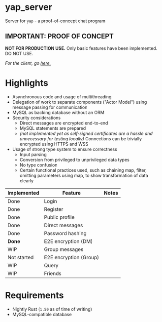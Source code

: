 # yap_server

Server for `yap` - a proof-of-concept chat program

## IMPORTANT: PROOF OF CONCEPT

**NOT FOR PRODUCTION USE.** Only basic features have been implemented. DO NOT USE.

*For the client, go [here.](https://github.com/rmanosuthi/yap_client)*

# Highlights

- Asynchronous code and usage of multithreading
- Delegation of work to separate components ("Actor Model") using message passing for communication
- MySQL as backing database without an ORM
- Security considerations
    - Direct messages are encrypted end-to-end
    - MySQL statements are prepared
    - *(not implemented yet as self-signed certificates are a hassle and unnecessary for testing locally)*
       Connections can be trivially encrypted using HTTPS and WSS
- Usage of strong type system to ensure correctness
    - Input parsing
    - Conversion from privileged to unprivileged data types
    - No type confusion
    - Certain functional practices used, such as chaining map, filter, omitting parameters using map, to show transformation of data clearly

| Implemented | Feature | Notes |
|-------------|---------|-------|
|Done|Login
|Done|Register
|Done|Public profile
|Done|Direct messages
|Done|Password hashing
|**Done**|E2E encryption (DM)
|WIP|Group messages
|Not started|E2E encryption (Group)
|WIP|Query
|WIP|Friends

# Requirements

- Nightly Rust (`1.50` as of time of writing)
- MySQL-compatible database
